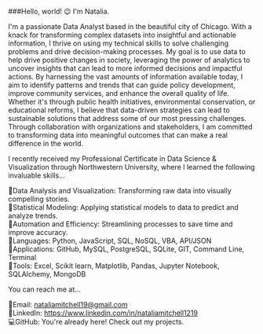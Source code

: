 ###Hello, world! 😉 I'm Natalia.

I'm a passionate Data Analyst based in the beautiful city of Chicago. With a knack for transforming complex datasets into insightful and actionable information, I thrive on using my technical skills to solve challenging problems and drive decision-making processes. My goal is to use data to help drive positive changes in society, leveraging the power of analytics to uncover insights that can lead to more informed decisions and impactful actions. By harnessing the vast amounts of information available today, I aim to identify patterns and trends that can guide policy development, improve community services, and enhance the overall quality of life. Whether it's through public health initiatives, environmental conservation, or educational reforms, I believe that data-driven strategies can lead to sustainable solutions that address some of our most pressing challenges. Through collaboration with organizations and stakeholders, I am committed to transforming data into meaningful outcomes that can make a real difference in the world.

I recently received my Professional Certificate in Data Science & Visualization through Northwestern University, where I learned the following invaluable skills...

🔘Data Analysis and Visualization: Transforming raw data into visually compelling stories.<br>
🔘Statistical Modeling: Applying statistical models to data to predict and analyze trends.<br>
🔘Automation and Efficiency: Streamlining processes to save time and improve accuracy.<br>
🔘Languages: Python, JavaScript, SQL, NoSQL, VBA, API/JSON<br>
🔘Applications: GitHub, MySQL, PostgreSQL, SQLite, GIT, Command Line, Terminal<br>
🔘Tools: Excel, Scikit learn, Matplotlib, Pandas, Jupyter Notebook, SQLAlchemy, MongoDB<br>

You can reach me at...

📧Email: nataliamitchell19@gmail.com<br>
🔗LinkedIn: https://www.linkedin.com/in/nataliamitchell1219<br>
💻GitHub: You're already here! Check out my projects.<br>

<!---
nmitchell1219/nmitchell1219 is a ✨ special ✨ repository because its `README.md` (this file) appears on your GitHub profile.
You can click the Preview link to take a look at your changes.
--->
